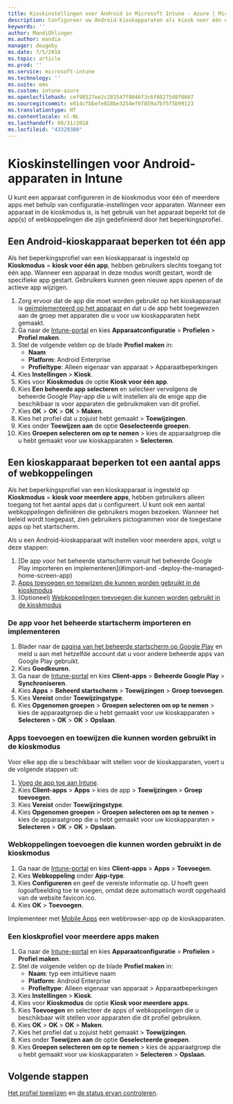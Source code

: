 ```yaml
---
title: Kioskinstellingen voor Android in Microsoft Intune - Azure | Microsoft Docs
description: Configureer uw Android-kioskapparaten als kiosk voor één of meerdere apps.
keywords: ''
author: MandiOhlinger
ms.author: mandia
manager: dougeby
ms.date: 7/5/2018
ms.topic: article
ms.prod: ''
ms.service: microsoft-intune
ms.technology: ''
ms.suite: ems
ms.custom: intune-azure
ms.openlocfilehash: cef98527ee2c281547f8046f3c6f08275d8f0807
ms.sourcegitcommit: e814cfbbefe818be3254ef6f859a7bf5f5b99123
ms.translationtype: HT
ms.contentlocale: nl-NL
ms.lasthandoff: 08/31/2018
ms.locfileid: "43329380"
---
```

# <a name="kiosk-settings-for-android-devices-in-intune"></a>Kioskinstellingen voor Android-apparaten in Intune

U kunt een apparaat configureren in de kioskmodus voor één of meerdere apps met behulp van configuratie-instellingen voor apparaten. Wanneer een apparaat in de kioskmodus is, is het gebruik van het apparaat beperkt tot de app(s) of webkoppelingen die zijn gedefinieerd door het beperkingsprofiel. 

## <a name="restrict-an-android-kiosk-device-to-a-single-app"></a>Een Android-kioskapparaat beperken tot één app

Als het beperkingsprofiel van een kioskapparaat is ingesteld op **Kioskmodus** = **kiosk voor één app**, hebben gebruikers slechts toegang tot één app. Wanneer een apparaat in deze modus wordt gestart, wordt de specifieke app gestart. Gebruikers kunnen geen nieuwe apps openen of de actieve app wijzigen.

1. Zorg ervoor dat de app die moet worden gebruikt op het kioskapparaat is [geïmplementeerd op het apparaat](apps-deploy.md) en dat u de app hebt toegewezen aan de groep met apparaten die u voor uw kioskapparaten hebt gemaakt.
2. Ga naar de [Intune-portal](https://portal.azure.com) en kies **Apparaatconfiguratie** > **Profielen** > **Profiel maken**.
3. Stel de volgende velden op de blade **Profiel maken** in:
     - **Naam**
     - **Platform**: Android Enterprise
     - **Profieltype**: Alleen eigenaar van apparaat > Apparaatbeperkingen
4. Kies **Instellingen** > **Kiosk**.
5. Kies voor **Kioskmodus** de optie **Kiosk voor één app**.
6. Kies **Een beheerde app selecteren** en selecteer vervolgens de beheerde Google Play-app die u wilt instellen als de enige app die beschikbaar is voor apparaten die gebruikmaken van dit profiel.
7. Kies **OK** > **OK** > **OK** > **Maken**.
8. Kies het profiel dat u zojuist hebt gemaakt > **Toewijzingen**.
9. Kies onder **Toewijzen aan** de optie **Geselecteerde groepen**.
10. Kies **Groepen selecteren om op te nemen** > kies de apparaatgroep die u hebt gemaakt voor uw kioskapparaten > **Selecteren**.

## <a name="restrict-a-kiosk-device-to-a-set-of-apps-or-web-links"></a>Een kioskapparaat beperken tot een aantal apps of webkoppelingen

Als het beperkingsprofiel van een kioskapparaat is ingesteld op **Kioskmodus** = **kiosk voor meerdere apps**, hebben gebruikers alleen toegang tot het aantal apps dat u configureert. U kunt ook een aantal webkoppelingen definiëren die gebruikers mogen bezoeken. Wanneer het beleid wordt toegepast, zien gebruikers pictogrammen voor de toegestane apps op het startscherm.

Als u een Android-kioskapparaat wilt instellen voor meerdere apps, volgt u deze stappen:

1. [De app voor het beheerde startscherm vanuit het beheerde Google Play importeren en implementeren](#import-and -deploy-the-managed-home-screen-app)
2. [Apps toevoegen en toewijzen die kunnen worden gebruikt in de kioskmodus](#add-and-assign-apps-that-can-be-used-in-kiosk-mode)
3. (Optioneel) [Webkoppelingen toevoegen die kunnen worden gebruikt in de kioskmodus](#add-web-links-that-can-be-used-in-kiosk-mode)

### <a name="import-and-deply-the-managed-home-screen-app"></a>De app voor het beheerde startscherm importeren en implementeren

1. Blader naar de [pagina van het beheerde startscherm op Google Play](https://play.google.com/work/apps/details?id=com.microsoft.launcher.enterprise) en meld u aan met hetzelfde account dat u voor andere beheerde apps van Google Play gebruikt.
2. Kies **Goedkeuren**.
3. Ga naar de [Intune-portal](https://portal.azure.com) en kies **Client-apps** > **Beheerde Google Play** > **Synchroniseren**.
4. Kies **Apps** > **Beheerd startscherm** > **Toewijzingen** > **Groep toevoegen**.
5. Kies **Vereist** onder **Toewijzingstype**.
6. Kies **Opgenomen groepen** > **Groepen selecteren om op te nemen** > kies de apparaatgroep die u hebt gemaakt voor uw kioskapparaten > **Selecteren** > **OK** > **OK** > **Opslaan**.

### <a name="add-and-assign-apps-that-can-be-used-in-kiosk-mode"></a>Apps toevoegen en toewijzen die kunnen worden gebruikt in de kioskmodus

Voor elke app die u beschikbaar wilt stellen voor de kioskapparaten, voert u de volgende stappen uit:

1. [Voeg de app toe aan Intune](store-apps-android.md).
2. Kies **Client-apps** > **Apps** > kies de app > **Toewijzingen** > **Groep toevoegen**.
3. Kies **Vereist** onder **Toewijzingstype**.
4. Kies **Opgenomen groepen** > **Groepen selecteren om op te nemen** > kies de apparaatgroep die u hebt gemaakt voor uw kioskapparaten > **Selecteren** > **OK** > **OK** > **Opslaan**.

### <a name="add-web-links-that-can-be-used-in-kiosk-mode"></a>Webkoppelingen toevoegen die kunnen worden gebruikt in de kioskmodus

1. Ga naar de [Intune-portal](https://portal.azure.com) en kies **Client-apps** > **Apps** > **Toevoegen**.
2. Kies **Webkoppeling** onder **App-type**.
3. Kies **Configureren** en geef de vereiste informatie op. U hoeft geen logoafbeelding toe te voegen, omdat deze automatisch wordt opgehaald van de website favicon.ico.
4. Kies **OK** > **Toevoegen**.

Implementeer met [Mobile Apps](apps-add.md) een webbrowser-app op de kioskapparaten.

### <a name="create-a-multi-app-kiosk-profile"></a>Een kioskprofiel voor meerdere apps maken

1. Ga naar de [Intune-portal](https://portal.azure.com) en kies **Apparaatconfiguratie** > **Profielen** > **Profiel maken**.
3. Stel de volgende velden op de blade **Profiel maken** in:
     - **Naam**: typ een intuïtieve naam
     - **Platform**: Android Enterprise
     - **Profieltype**: Alleen eigenaar van apparaat > Apparaatbeperkingen
4. Kies **Instellingen** > **Kiosk**.
5. Kies voor **Kioskmodus** de optie **Kiosk voor meerdere apps**.
6. Kies **Toevoegen** en selecteer de apps of webkoppelingen die u beschikbaar wilt stellen voor apparaten die dit profiel gebruiken.
7. Kies **OK** > **OK** > **OK** > **Maken**.
8. Kies het profiel dat u zojuist hebt gemaakt > **Toewijzingen**.
9. Kies onder **Toewijzen aan** de optie **Geselecteerde groepen**.
10. Kies **Groepen selecteren om op te nemen** > kies de apparaatgroep die u hebt gemaakt voor uw kioskapparaten > **Selecteren** > **Opslaan**.

## <a name="next-steps"></a>Volgende stappen
[Het profiel toewijzen](device-profile-assign.md) en [de status ervan controleren](device-profile-monitor.md).
